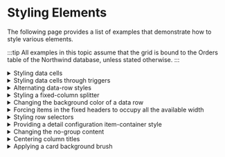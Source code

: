 # Styling Elements

The following page provides a list of examples that demonstrate how to style various elements. 

:::tip
All examples in this topic assume that the grid is bound to the Orders table of the Northwind database, unless stated otherwise.
:::

<details>

  <summary>Styling data cells</summary>

  The following example demonstrates how to change the foreground and background of the current cell.

  ```xml
  <Grid xmlns:xcdg="http://schemas.xceed.com/wpf/xaml/datagrid">
    <Grid.Resources>
      <Style TargetType="{x:Type xcdg:DataCell}">
        <Setter Property="CurrentForeground">
          <Setter.Value>
            <SolidColorBrush Color="Yellow"/>
          </Setter.Value>
          </Setter>
            <Setter Property="CurrentBackground">
              <Setter.Value>
            <SolidColorBrush Color="Orange"/>
          </Setter.Value>
        </Setter>
      </Style>
      <xcdg:DataGridCollectionViewSource x:Key="cvs_orders"
                                      Source="{Binding Source={x:Static Application.Current},
                                                        Path=Orders}"/>
    </Grid.Resources>
    <xcdg:DataGridControl x:Name="OrdersGrid"
                          ItemsSource="{Binding Source={StaticResource cvs_orders}}"/>
  </Grid>
  ```
</details>

<details>

  <summary>Styling data cells through triggers</summary>

    The following example demonstrates how to change the background of all cells of a specific column.

  ```xml
    <Grid xmlns:xcdg="http://schemas.xceed.com/wpf/xaml/datagrid">
      <Grid.Resources>
        <Style TargetType="{x:Type xcdg:DataCell }">
          <Style.Triggers>
            <DataTrigger Binding="{Binding RelativeSource={RelativeSource Self}, Path=FieldName}"
                        Value="OrderID">
              <Setter Property="Background"
                      Value="DodgerBlue" />
            </DataTrigger>
          </Style.Triggers>
        </Style>
        <xcdg:DataGridCollectionViewSource x:Key="cvs_orders"
                                          Source="{Binding Source={x:Static Application.Current}, Path=Orders}"/>
      </Grid.Resources>
      <xcdg:DataGridControl x:Name="OrdersGrid"
                            ItemsSource="{Binding Source={StaticResource cvs_orders}}"/>
    </Grid>
  ```
  The following example demonstrates how to change the background of a cell with a specific value.

  ```xml
  <Grid xmlns:xcdg="http://schemas.xceed.com/wpf/xaml/datagrid">
    <Grid.Resources>
      <Style TargetType="{x:Type xcdg:DataCell }">
        <Style.Triggers>
          <MultiDataTrigger>
            <MultiDataTrigger.Conditions>
              <Condition Binding="{Binding RelativeSource={RelativeSource Self}, Path=ParentColumn.FieldName}"
                        Value="CustomerID" />
              <Condition Binding="{Binding Path=CustomerID}"
                        Value="VINET" />
            </MultiDataTrigger.Conditions>
            <Setter Property="Background"
                    Value="DarkOrange" />
          </MultiDataTrigger>
        </Style.Triggers>
      </Style>
      <xcdg:DataGridCollectionViewSource x:Key="cvs_orders"
                                        Source="{Binding Source={x:Static Application.Current}, Path=Orders}"/>
    </Grid.Resources>
    <xcdg:DataGridControl x:Name="OrdersGrid"
                          ItemsSource="{Binding Source={StaticResource cvs_orders}}"/>
  </Grid>
  ```

  The following example demonstrates how to change the background of a cell that has been edited but which value has not yet been committed to the data source item.  Note that the Cell.IsDirty property will be true only until the row is committed if `DataGridControl.UpdateSourceTigger` is set to RowEndingEdit – which is the default value of this property.
  
  ```xml
    <Grid xmlns:xcdg="http://schemas.xceed.com/wpf/xaml/datagrid">
      <Grid.Resources>
        <Style TargetType="{x:Type xcdg:DataCell }">
          <Style.Triggers>
            <DataTrigger Binding="{Binding RelativeSource={RelativeSource Self}, Path=IsDirty}"
                        Value="True">
              <Setter Property="Background"
                      Value="DeepSkyBlue" />
            </DataTrigger>
          </Style.Triggers>
        </Style>
        <xcdg:DataGridCollectionViewSource x:Key="cvs_orders"
                                          Source="{Binding Source={x:Static Application.Current}, Path=Orders}"/>
      </Grid.Resources>
      <xcdg:DataGridControl x:Name="OrdersGrid"
                            ItemsSource="{Binding Source={StaticResource cvs_orders}}"/>
    </Grid>
  ```
</details>

<details>

  <summary>Alternating data-row styles</summary>

  The following example demonstrates how to alternate the appearance of data row styles using the **IndexToOddConverter**.

  ```xml
    <Grid xmlns:xcdg="http://schemas.xceed.com/wpf/xaml/datagrid">
      <Grid.Resources>


        <xcdg:IndexToOddConverter x:Key="rowIndexConverter"/>   

        <Style TargetType="{x:Type xcdg:DataRow}">
          <Style.Triggers>
            <DataTrigger Binding="{Binding RelativeSource={RelativeSource Self},
                                          Path=(xcdg:DataGridVirtualizingPanel.ItemIndex),
                                          Converter={StaticResource rowIndexConverter}}"
                                  Value="True">
              <Setter Property="Background">
                <Setter.Value>
                  <SolidColorBrush Color="LightGray"
                                  Opacity="0.1"/>
                </Setter.Value>
              </Setter>
            </DataTrigger>
          </Style.Triggers>
        </Style> 
        <xcdg:DataGridCollectionViewSource x:Key="cvs_orders"
                                      Source="{Binding Source={x:Static Application.Current},
                                                        Path=Orders}"/>
      </Grid.Resources>

      <xcdg:DataGridControl x:Name="OrdersGrid"
                            ItemsSource="{Binding Source={StaticResource cvs_orders}}">
      </xcdg:DataGridControl>
    </Grid> 
  ```
  As of version 3.1, it is also possible to enable alternate row styles, by setting the `IsAlternatingRowStyleEnabled` property, which is defined in the **TableView** class, to true. 

  ```xml
  <Grid xmlns:xcdg="http://schemas.xceed.com/wpf/xaml/datagrid">
    <Grid.Resources>
      <xcdg:DataGridCollectionViewSource x:Key="cvs_orders"
                                          Source="{Binding Source={x:Static Application.Current}, Path=Orders}" />
      <Style TargetType="{x:Type xcdg:TableView}">
        <Setter Property="IsAlternatingRowStyleEnabled"
                Value="True" />
      </Style> 
    </Grid.Resources>

    <xcdg:DataGridControl ItemsSource="{Binding Source={StaticResource cvs_orders}}"
                          AutoCreateDetailConfigurations="True">
      <xcdg:DataGridControl.DefaultDetailConfiguration>
        <xcdg:DefaultDetailConfiguration xcdg:TableView.IsAlternatingRowStyleEnabled="False"/> 
      </xcdg:DataGridControl.DefaultDetailConfiguration>
    </xcdg:DataGridControl>
  </Grid>
  ```
</details>

<details>

  <summary>Styling a fixed-column splitter</summary>

  The following example demonstrates how to change the style of the data rows' fixed-column splitter.

  ```xml
    <Grid xmlns:xcdg="http://schemas.xceed.com/wpf/xaml/datagrid">
      <Grid.Resources>
        <xcdg:DataGridCollectionViewSource x:Key="cvs_orders"
                                        Source="{Binding Source={x:Static Application.Current},
                                                          Path=Orders}"/>
        
        <Style x:Key="basicSplitter_style" TargetType="{x:Type xcdg:FixedColumnSplitter}">
          <Setter Property="Background" Value="LightBlue"/>                              
        </Style>           
                                                                      
        <Style TargetType="{x:Type xcdg:DataRow}">
          <Setter Property="xcdg:TableView.FixedColumnSplitterStyle"
                  Value="{StaticResource basicSplitter_style}"/>
        </Style>
      </Grid.Resources>
      <xcdg:DataGridControl x:Name="OrdersGrid"
                            ItemsSource="{Binding Source={StaticResource cvs_orders}}">
        <xcdg:DataGridControl.Columns>
          <xcdg:Column FieldName="ShipCountry" VisiblePosition="0"/>
          <xcdg:Column FieldName="ShipCity" VisiblePosition="1"/>
        </xcdg:DataGridControl.Columns>
        <xcdg:DataGridControl.View >       
          <xcdg:TableView FixedColumnCount="2"/>       
        </xcdg:DataGridControl.View>
      </xcdg:DataGridControl>
    </Grid>
  ```
</details>

<details>

  <summary>Changing the background color of a data row</summary>

  The following example demonstrates how to changed the background color of a DataRow according to the value of one of its cells using DataTriggers.

  ```xml
  <Grid xmlns:xcdg="http://schemas.xceed.com/wpf/xaml/datagrid">
    <Grid.Resources>
      <xcdg:DataGridCollectionViewSource x:Key="cvs_orders"
                                        Source="{Binding Source={x:Static Application.Current},
                                                          Path=Orders}"/>
      <Style TargetType="{x:Type xcdg:DataRow}">
        <Style.Triggers>
          <DataTrigger Binding="{Binding Path=[EmployeeID]}" Value="1">
            <Setter Property="Background" Value="Pink"/>
          </DataTrigger>
          <DataTrigger Binding="{Binding Path=[EmployeeID]}" Value="3">
            <Setter Property="Background" Value="Blue"/>
          </DataTrigger>
        </Style.Triggers>
      </Style>
    </Grid.Resources>
    <xcdg:DataGridControl x:Name="OrdersGrid"
                            ItemsSource="{Binding Source={StaticResource cvs_orders}}"/>
  </Grid>
  ```
</details>

<details>

  <summary>Forcing items in the fixed headers to occupy all the available width</summary>

  The following example demonstrates how to force the `GroupByControl` and `ColumnManagerRow` contained in a grid's fixed header section to occupy all the available width.

  By default, items in the fixed header and footer sections will only span across the width occupied by the columns.

  ```xml
    <Grid xmlns:xcdg="http://schemas.xceed.com/wpf/xaml/datagrid">
      <Grid.Resources>
        <xcdg:DataGridCollectionViewSource x:Key="cvs_orders"
                                          Source="{Binding Source={x:Static Application.Current},
                                          Path=Orders}"
                                          AutoCreateItemProperties="False">
          <xcdg:DataGridCollectionViewSource.ItemProperties>
            <xcdg:DataGridItemProperty Name="ShipCountry"/>
            <xcdg:DataGridItemProperty Name="ShipCity"/>
            </xcdg:DataGridCollectionViewSource.ItemProperties>
          </xcdg:DataGridCollectionViewSource>
        <Style TargetType="{x:Type xcdg:GroupHeaderControl}">
          <Setter Property="MinWidth"
                  Value="{Binding RelativeSource={RelativeSource AncestorType={x:Type ScrollContentPresenter}},
                                  Path=ActualWidth}"/>
        </Style>
        <Style TargetType="{x:Type xcdg:ColumnManagerRow}">
          <Setter Property="MinWidth"
                  Value="{Binding RelativeSource={RelativeSource AncestorType={x:Type ScrollContentPresenter}},
                                  Path=ActualWidth}"/>
        </Style>
        </Grid.Resources>
        <xcdg:DataGridControl x:Name="OrdersGrid"
                            ItemsSource="{Binding Source={StaticResource cvs_orders}}"/>
    </Grid>
  ```
</details>

<details>

  <summary>Styling row selectors</summary>

  The following example demonstrates how to display a row's visual index in its corresponding row selector by creating a style targeting the `RowSelector` type that displays the value of its `ItemIndex` property as its content. The style is then assigned to the `RowSelector.RowSelectorStyle` attached property, which is set by the implicit DataRow style.

  ```xml
    <Grid xmlns:xcdg="http://schemas.xceed.com/wpf/xaml/datagrid">
      <Grid.Resources>
        <xcdg:DataGridCollectionViewSource x:Key="cvs_orders"
                                          Source="{Binding Source={x:Static Application.Current},
                                                            Path=Orders}" />
        <Style x:Key="itemIndexSelectorStyle"
              TargetType="{x:Type xcdg:RowSelector}">
          <Setter Property="Content"
                  Value="{Binding RelativeSource={RelativeSource Self}, Path=ItemIndex}"/>
        </Style>
        <Style TargetType="{x:Type xcdg:DataRow}">
          <Setter Property="xcdg:RowSelector.RowSelectorStyle"
                  Value="{StaticResource itemIndexSelectorStyle}" />
        </Style>
      </Grid.Resources>
      <xcdg:DataGridControl x:Name="OrdersGrid"
                                ItemsSource="{Binding Source={StaticResource cvs_orders}}" />
    </Grid>
  ```
</details>

<details>

  <summary>Providing a detail configuration item-container style</summary>

  The following example demonstrates how to provide an item-container style for the *Employee_Orders* data relation.

  ```xml
    <Grid xmlns:xcdg="http://schemas.xceed.com/wpf/xaml/datagrid"
          xmlns:local="clr-namespace:Xceed.Wpf.Documentation">
      <Grid.Resources>
        <xcdg:DataGridCollectionViewSource x:Key="cvs_employees"
                                        Source="{Binding Source={x:Static Application.Current},
                                                  Path=Employees}"/>           
      
        <xcdg:IndexToOddConverter x:Key="rowIndexConverter" />
      
        <Style x:Key="alternatingDataRowStyle" TargetType="{x:Type xcdg:DataRow}">
          <Style.Triggers>
            <DataTrigger Binding="{Binding RelativeSource={RelativeSource Self},
                                    Path=(xcdg:DataGridVirtualizingPanel.ItemIndex),
                                    Converter={StaticResource rowIndexConverter}}"
                          Value="True">
                <Setter Property="Background" Value="AliceBlue"/>                    
            </DataTrigger>
          </Style.Triggers>
        </Style>
      </Grid.Resources>
    
      <xcdg:DataGridControl x:Name="EmployeesGrid"
                      ItemsSource="{Binding Source={StaticResource cvs_employees}}"
                      AutoCreateDetailConfigurations="True">   
        <xcdg:DataGridControl.DetailConfigurations>
          <xcdg:DetailConfiguration RelationName="Employee_Orders"
                                    Title="Employee Orders"
                                    ItemContainerStyle="{StaticResource alternatingDataRowStyle}"/>                        
        </xcdg:DataGridControl.DetailConfigurations>      
      </xcdg:DataGridControl>
    </Grid> 
  ```
</details>

<details>

  <summary>Changing the no-group content</summary>

  The following example demonstrates how to provide an implicit style targeting the HierarchicalGroupByControl class that changes the value of the `NoGroupContent` property to display "Hello World" rather than "Drag a column header here to group by that column."

  ```xml
    <Grid xmlns:xcdg="http://schemas.xceed.com/wpf/xaml/datagrid"
          xmlns:local="clr-namespace:Xceed.Wpf.Documentation">
        <Grid.Resources>
        <xcdg:DataGridCollectionViewSource x:Key="cvs_orders"
                                            Source="{Binding Source={x:Static Application.Current},
                                                      Path=Orders}"/>
        <Style TargetType="{x:Type xcdg:HierarchicalGroupByControl}">
            <Setter Property="NoGroupContent"
                    Value="Hello World" />
        </Style>
        </Grid.Resources>
        <xcdg:DataGridControl x:Name="OrdersGrid"
                            ItemsSource="{Binding Source={StaticResource cvs_orders}}"/>
      
    </Grid>
  ```
</details>

<details>

  <summary>Centering column titles</summary>

  The following example demonstrates how to center the column titles that are displayed as the content of the corresponding column-manager cells by creating an implicit style that targets the `ColumnManagerCell` data type and that sets the `HorizontalContentAlignment` and `VerticalContentAlignment` properties to Center.

  ```xml
    <Grid xmlns:xcdg="http://schemas.xceed.com/wpf/xaml/datagrid">
      <Grid.Resources>
        <xcdg:DataGridCollectionViewSource x:Key="cvs_orders"
                                            Source="{Binding Source={x:Static Application.Current},
                                                      Path=Orders}" />
        <Style TargetType="{x:Type xcdg:ColumnManagerCell}">
            <Setter Property="HorizontalContentAlignment"
                    Value="Center"/>
            <Setter Property="VerticalContentAlignment"
                    Value="Center" />
        </Style>
      </Grid.Resources>
      <xcdg:DataGridControl x:Name="OrdersGrid"
                          ItemsSource="{Binding Source={StaticResource cvs_orders}}" />
    </Grid>
  ```
</details>

<details>

  <summary>Applying a card background brush</summary>

  The following example demonstrates how to apply one of the custom background brushes (provided by Xceed) cards (i.e., data rows) by creating an implicit style that targets DataRow and that sets the background property.

  ```xml
      <Grid xmlns:xcdg="http://schemas.xceed.com/wpf/xaml/datagrid">
          <Grid.Resources>
            <xcdg:DataGridCollectionViewSource x:Key="cvs_products"
                                          Source="{Binding Source={x:Static Application.Current}, Path=ProductsTable}"/>
            <Style TargetType="{x:Type xcdg:DataRow}">
              <Setter Property="Background"
                      Value="{x:Static xcdg:CardBackgroundBrushes.Retro}"/>
            </Style>  
          </Grid.Resources>
          <xcdg:DataGridControl x:Name="ProductsGrid"
                                ItemsSource="{Binding Source={StaticResource cvs_products}}">
            <xcdg:DataGridControl.Columns>
                <xcdg:Column FieldName="ProductName"
                            IsMainColumn="True"/>
            </xcdg:DataGridControl.Columns>
            <xcdg:DataGridControl.View>
                <xcdg:CardflowView3D CardHeightToViewportRatio="0.5">
                  <xcdg:CardflowView3D.Theme>
                      <xcdg:ChameleonTheme/>
                  </xcdg:CardflowView3D.Theme>
                </xcdg:CardflowView3D>           
            </xcdg:DataGridControl.View>
          </xcdg:DataGridControl>
      </Grid>
  ```
</details>